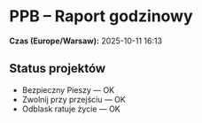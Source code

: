 # PPB – Raport godzinowy
**Czas (Europe/Warsaw):** 2025-10-11 16:13

## Status projektów
- Bezpieczny Pieszy — OK
- Zwolnij przy przejściu — OK
- Odblask ratuje życie — OK

